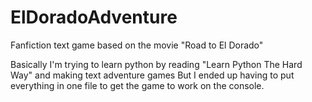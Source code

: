 # ElDoradoAdventure
Fanfiction text game based on the movie "Road to El Dorado"

Basically I'm trying to learn python by reading "Learn Python The Hard Way" and making text adventure games
But I ended up having to put everything in one file to get the game to work on the console.
